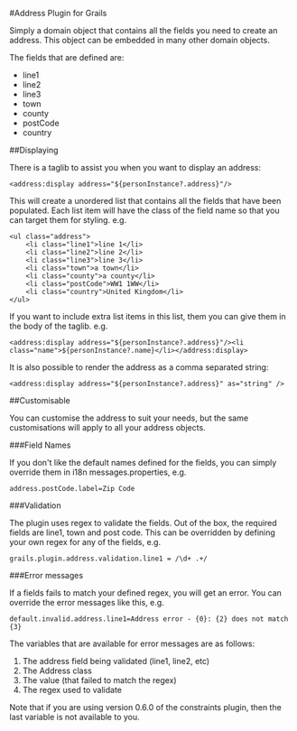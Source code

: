#Address Plugin for Grails

Simply a domain object that contains all the fields you need to create an address. This object can be embedded in many other domain objects.

The fields that are defined are:

*  line1
*  line2
*  line3
*  town
*  county
*  postCode
*  country

##Displaying

There is a taglib to assist you when you want to display an address:

    <address:display address="${personInstance?.address}"/>

This will create a unordered list that contains all the fields that have been populated. Each list item will have the class of the field name so that you can target them for styling. e.g.

    <ul class="address">
        <li class="line1">line 1</li>
        <li class="line2">line 2</li>
        <li class="line3">line 3</li>
        <li class="town">a town</li>
        <li class="county">a county</li>
        <li class="postCode">WW1 1WW</li>
        <li class="country">United Kingdom</li>
    </ul>

If you want to include extra list items in this list, them you can give them in the body of the taglib. e.g.

    <address:display address="${personInstance?.address}"/><li class="name">${personInstance?.name}</li></address:display>

It is also possible to render the address as a comma separated string:

    <address:display address="${personInstance?.address}" as="string" />

##Customisable

You can customise the address to suit your needs, but the same customisations will apply to all your address objects.

###Field Names

If you don't like the default names defined for the fields, you can simply override them in i18n messages.properties, e.g.

    address.postCode.label=Zip Code

###Validation

The plugin uses regex to validate the fields. Out of the box, the required fields are line1, town and post code. This can be overridden by defining your own regex for any of the fields, e.g.

    grails.plugin.address.validation.line1 = /\d+ .+/

###Error messages

If a fields fails to match your defined regex, you will get an error. You can override the error messages like this, e.g.

    default.invalid.address.line1=Address error - {0}: {2} does not match {3}

The variables that are available for error messages are as follows:

1. The address field being validated (line1, line2, etc)
2. The Address class
3. The value (that failed to match the regex)
4. The regex used to validate

Note that if you are using version 0.6.0 of the constraints plugin, then the last variable is not available to you.

